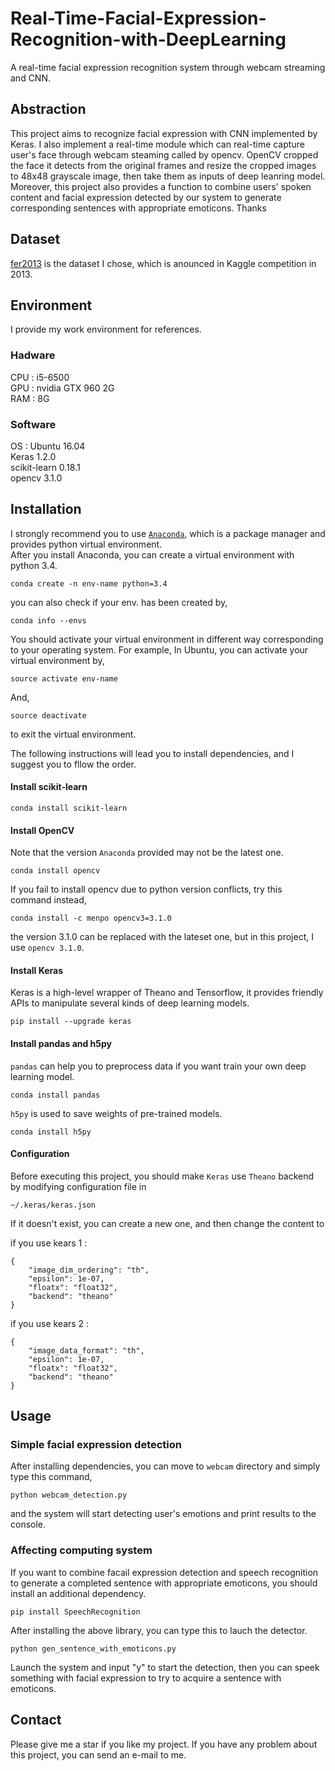 # Real-Time-Facial-Expression-Recognition-with-DeepLearning
A real-time facial expression recognition system through webcam streaming and CNN.

## Abstraction
This project aims to recognize facial expression with CNN implemented by Keras. I also implement a real-time module which can real-time capture user's face through webcam steaming called by opencv. OpenCV cropped the face it detects from the original frames and resize the cropped images to 48x48 grayscale image, then take them as inputs of deep leanring model. Moreover, this project also provides a function to combine users' spoken content and  facial expression detected by our system to generate corresponding sentences with appropriate emoticons. Thanks

## Dataset
[fer2013](https://www.kaggle.com/c/challenges-in-representation-learning-facial-expression-recognition-challenge/data) is the dataset I chose, which is anounced in Kaggle competition in 2013.

## Environment
I provide my work environment for references.

### Hadware
CPU : i5-6500  
GPU : nvidia GTX 960 2G  
RAM : 8G  

### Software
OS  : Ubuntu 16.04  
Keras 1.2.0  
scikit-learn 0.18.1  
opencv 3.1.0  

## Installation
I strongly recommend you to use [`Anaconda`](https://www.continuum.io/downloads), which is a package manager and provides python virtual environment.  
After you install Anaconda, you can create a virtual environment with python 3.4.
```
conda create -n env-name python=3.4
```
you can also check if your env. has been created by,
```
conda info --envs
```
You should activate your virtual environment in different way corresponding to your operating system.
For example, In Ubuntu, you can activate your virtual environment by,
```
source activate env-name
```
And,
```
source deactivate 
```
to exit the virtual environment.

The following instructions will lead you to install dependencies, and I suggest you to fllow the order.
#### Install scikit-learn
```
conda install scikit-learn
```
#### Install OpenCV
Note that the version `Anaconda` provided may not be the latest one.
```
conda install opencv
```
If you fail to install opencv due to python version conflicts, try this command instead,
```
conda install -c menpo opencv3=3.1.0
```
the version 3.1.0 can be replaced with the lateset one, but in this project, I use `opencv 3.1.0`.
#### Install Keras
Keras is a high-level wrapper of Theano and Tensorflow, it provides friendly APIs to manipulate several kinds of deep learning models.
```
pip install --upgrade keras
```
#### Install pandas and h5py
`pandas` can help you to preprocess data if you want train your own deep learning model.
```
conda install pandas
```
`h5py` is used to save weights of pre-trained models.
```
conda install h5py
```
#### Configuration
Before executing this project, you should make `Keras` use `Theano` backend by modifying configuration file in
```
~/.keras/keras.json
```
If it doesn't exist, you can create a new one, and then change the content to 

if you use kears 1 :

```
{
    "image_dim_ordering": "th",
    "epsilon": 1e-07,
    "floatx": "float32",
    "backend": "theano"
}
```
if you use kears 2 :

```
{
    "image_data_format": "th",
    "epsilon": 1e-07,
    "floatx": "float32",
    "backend": "theano"
}
```

## Usage
### Simple facial expression detection
After installing dependencies, you can move to `webcam` directory and simply type this command,
```
python webcam_detection.py
```
and the system will start detecting user's emotions and print results to the console.  
### Affecting computing system
If you want to combine facail expression detection and speech recognition to generate a completed sentence with appropriate emoticons,
you should install an additional dependency.
```
pip install SpeechRecognition
```
After installing the above library, you can type this to lauch the detector.
```
python gen_sentence_with_emoticons.py
```
Launch the system and input "y" to start the detection, then you can speek something with facial expression to try to acquire a sentence with emoticons.

## Contact
Please give me a star if you like my project.
If you have any problem about this project, you can send an e-mail to me.
